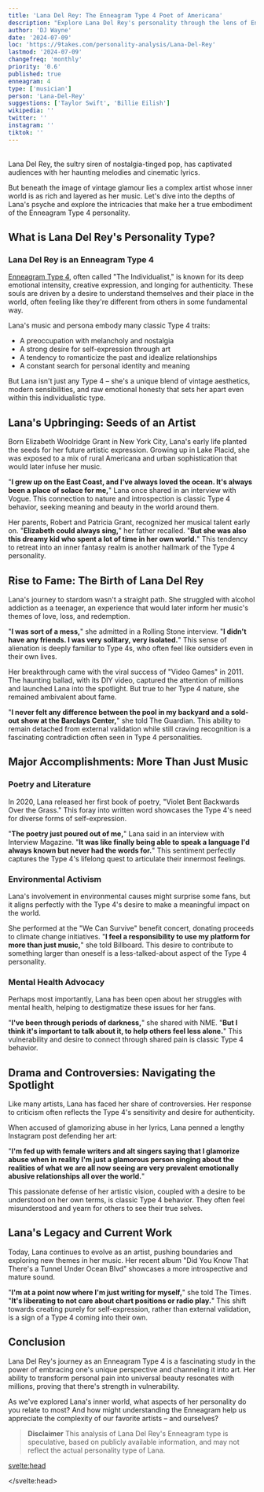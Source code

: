 ```yaml
---
title: 'Lana Del Rey: The Enneagram Type 4 Poet of Americana'
description: "Explore Lana Del Rey's personality through the lens of Enneagram Type 4. Discover her inner world of haunting melodies and vintage glamour."
author: 'DJ Wayne'
date: '2024-07-09'
loc: 'https://9takes.com/personality-analysis/Lana-Del-Rey'
lastmod: '2024-07-09'
changefreq: 'monthly'
priority: '0.6'
published: true
enneagram: 4
type: ['musician']
person: 'Lana-Del-Rey'
suggestions: ['Taylor Swift', 'Billie Eilish']
wikipedia: ''
twitter: ''
instagram: ''
tiktok: ''
---
```


<!-- // notes:  -->

<!-- https://www.youtube.com/shorts/bpO7DFOR-24 -->

<script>
	import  PopCard  from "$lib/components/atoms/PopCard.svelte";
  import BlogPurpose from '$lib/components/blog/BlogPurpose.svelte'
</script>

<div
	style="display: flex;
    justify-content: center;
    margin: 1rem 0;
	"
>
	<PopCard
		image={`/types/4s/${'Lana-Del-Rey'}.webp`}
		showIcon={false}
		enneagramType="4"
		displayText="Lana Del Rey"
		subtext=""
	/>
</div>

<p class="firstLetter">Lana Del Rey, the sultry siren of nostalgia-tinged pop, has captivated audiences with her haunting melodies and cinematic lyrics.</p>

But beneath the image of vintage glamour lies a complex artist whose inner world is as rich and layered as her music. Let's dive into the depths of Lana's psyche and explore the intricacies that make her a true embodiment of the Enneagram Type 4 personality.

## What is Lana Del Rey's Personality Type?

### Lana Del Rey is an Enneagram Type 4

[Enneagram Type 4](/enneagram-corner/enneagram-type-4), often called "The Individualist," is known for its deep emotional intensity, creative expression, and longing for authenticity. These souls are driven by a desire to understand themselves and their place in the world, often feeling like they're different from others in some fundamental way.

Lana's music and persona embody many classic Type 4 traits:

- A preoccupation with melancholy and nostalgia
- A strong desire for self-expression through art
- A tendency to romanticize the past and idealize relationships
- A constant search for personal identity and meaning

But Lana isn't just any Type 4 – she's a unique blend of vintage aesthetics, modern sensibilities, and raw emotional honesty that sets her apart even within this individualistic type.

## Lana's Upbringing: Seeds of an Artist

Born Elizabeth Woolridge Grant in New York City, Lana's early life planted the seeds for her future artistic expression. Growing up in Lake Placid, she was exposed to a mix of rural Americana and urban sophistication that would later infuse her music.

"**I grew up on the East Coast, and I've always loved the ocean. It's always been a place of solace for me,**" Lana once shared in an interview with Vogue. This connection to nature and introspection is classic Type 4 behavior, seeking meaning and beauty in the world around them.

Her parents, Robert and Patricia Grant, recognized her musical talent early on. "**Elizabeth could always sing,**" her father recalled. "**But she was also this dreamy kid who spent a lot of time in her own world.**" This tendency to retreat into an inner fantasy realm is another hallmark of the Type 4 personality.

## Rise to Fame: The Birth of Lana Del Rey

Lana's journey to stardom wasn't a straight path. She struggled with alcohol addiction as a teenager, an experience that would later inform her music's themes of love, loss, and redemption.

"**I was sort of a mess,**" she admitted in a Rolling Stone interview. "**I didn't have any friends. I was very solitary, very isolated.**" This sense of alienation is deeply familiar to Type 4s, who often feel like outsiders even in their own lives.

Her breakthrough came with the viral success of "Video Games" in 2011. The haunting ballad, with its DIY video, captured the attention of millions and launched Lana into the spotlight. But true to her Type 4 nature, she remained ambivalent about fame.

"**I never felt any difference between the pool in my backyard and a sold-out show at the Barclays Center,**" she told The Guardian. This ability to remain detached from external validation while still craving recognition is a fascinating contradiction often seen in Type 4 personalities.

## Major Accomplishments: More Than Just Music

### Poetry and Literature

In 2020, Lana released her first book of poetry, "Violet Bent Backwards Over the Grass." This foray into written word showcases the Type 4's need for diverse forms of self-expression.

"**The poetry just poured out of me,**" Lana said in an interview with Interview Magazine. "**It was like finally being able to speak a language I'd always known but never had the words for.**" This sentiment perfectly captures the Type 4's lifelong quest to articulate their innermost feelings.

### Environmental Activism

Lana's involvement in environmental causes might surprise some fans, but it aligns perfectly with the Type 4's desire to make a meaningful impact on the world.

She performed at the "We Can Survive" benefit concert, donating proceeds to climate change initiatives. "**I feel a responsibility to use my platform for more than just music,**" she told Billboard. This desire to contribute to something larger than oneself is a less-talked-about aspect of the Type 4 personality.

### Mental Health Advocacy

Perhaps most importantly, Lana has been open about her struggles with mental health, helping to destigmatize these issues for her fans.

"**I've been through periods of darkness,**" she shared with NME. "**But I think it's important to talk about it, to help others feel less alone.**" This vulnerability and desire to connect through shared pain is classic Type 4 behavior.

## Drama and Controversies: Navigating the Spotlight

Like many artists, Lana has faced her share of controversies. Her response to criticism often reflects the Type 4's sensitivity and desire for authenticity.

When accused of glamorizing abuse in her lyrics, Lana penned a lengthy Instagram post defending her art:

"**I'm fed up with female writers and alt singers saying that I glamorize abuse when in reality I'm just a glamorous person singing about the realities of what we are all now seeing are very prevalent emotionally abusive relationships all over the world.**"

This passionate defense of her artistic vision, coupled with a desire to be understood on her own terms, is classic Type 4 behavior. They often feel misunderstood and yearn for others to see their true selves.

<BlogPurpose/>

## Lana's Legacy and Current Work

Today, Lana continues to evolve as an artist, pushing boundaries and exploring new themes in her music. Her recent album "Did You Know That There's a Tunnel Under Ocean Blvd" showcases a more introspective and mature sound.

"**I'm at a point now where I'm just writing for myself,**" she told The Times. "**It's liberating to not care about chart positions or radio play.**" This shift towards creating purely for self-expression, rather than external validation, is a sign of a Type 4 coming into their own.

## Conclusion

Lana Del Rey's journey as an Enneagram Type 4 is a fascinating study in the power of embracing one's unique perspective and channeling it into art. Her ability to transform personal pain into universal beauty resonates with millions, proving that there's strength in vulnerability.

As we've explored Lana's inner world, what aspects of her personality do you relate to most? And how might understanding the Enneagram help us appreciate the complexity of our favorite artists – and ourselves?

> **Disclaimer** This analysis of Lana Del Rey's Enneagram type is speculative, based on publicly available information, and may not reflect the actual personality type of Lana.

<svelte:head>

<script type="application/ld+json">
{
  "@context": "http://schema.org",
  "@graph": [
    {
      "@type": "Article",
      "articleBody": "Lana Del Rey, the sultry siren of nostalgia-tinged pop, has captivated audiences with her haunting melodies and cinematic lyrics. But beneath the carefully crafted image of vintage glamour lies a complex artist whose inner world is as rich and layered as her music. This article explores Lana Del Rey's personality from the perspective of the Enneagram Type 4, delving into her upbringing, rise to fame, major accomplishments, and how she has navigated challenges and controversies.",
      "author": {
        "@type": "Person",
        "name": "DJ Wayne",
        "sameAs": ["https://www.instagram.com/djwayne3/", "https://www.youtube.com/@djwayne3", "https://www.linkedin.com/in/davidtwayne/", "https://twitter.com/djwayne3"]
      },
      "dateModified": "2024-07-09",
      "datePublished": "2024-07-09",
      "description": "This blog post examines Lana Del Rey's personality through the lens of the Enneagram Type 4, exploring her upbringing, rise to fame, major accomplishments, and how she has handled challenges and controversies.",
      "headline": "The Poet of Americana: Unveiling Lana Del Rey's Enneagram Type 4 Personality",
      "image": {
        "@type": "ImageObject",
        "height": 900,
        "url": "https://9takes.com/types/4s/Lana-Del-Rey.webp",
        "width": 900
      },
      "mainEntityOfPage": {
        "@id": "https://9takes.com/personality-analysis/Lana-Del-Rey",
        "@type": "WebPage"
      },
      "mentions": {
        "@type": "Person",
        "name": "Lana Del Rey",
        "sameAs": [
          "https://en.wikipedia.org/wiki/Lana_Del_Rey",
          "https://www.imdb.com/name/nm5577838/",
          "https://twitter.com/LanaDelRey"
        ]
      },
      "publisher": {
        "@type": "Organization",
        "sameAs": ["https://www.instagram.com/9takesdotcom/", "https://twitter.com/9takesdotcom"],
        "logo": {
          "@type": "ImageObject",
          "url": "https://9takes.com/brand/aero.png"
        },
        "name": "9takes"
      }
    },
    {
      "@type": "FAQPage",
      "mainEntity": [
        {
          "@type": "Question",
          "name": "What is Lana Del Rey's Enneagram type?",
          "acceptedAnswer": {
            "@type": "Answer",
            "text": "Lana Del Rey is an Enneagram Type 4, also known as The Individualist or The Romantic. Type 4s are characterized by their deep emotional intensity, creative expression, and longing for authenticity."
          }
        },
        {
          "@type": "Question",
          "name": "How did Lana Del Rey's upbringing shape her Enneagram Type 4 personality?",
          "acceptedAnswer": {
            "@type": "Answer",
            "text": "Growing up in Lake Placid, Lana was exposed to a mix of rural Americana and urban sophistication that would later infuse her music. This environment nurtured her introspective nature and connection to nature, both classic Type 4 traits."
          }
        },
        {
          "@type": "Question",
          "name": "What are some lesser-known facts about Lana Del Rey that reflect her Enneagram Type 4 traits?",
          "acceptedAnswer": {
            "@type": "Answer",
            "text": "Lana Del Rey is a trained metaphysical healer and has studied philosophy, focusing on metaphysics and 'God-science.' She's also a certified recreational pilot. These diverse interests reflect the Type 4's quest for deeper meaning and unique experiences."
          }
        },
        {
          "@type": "Question",
          "name": "How does Lana Del Rey approach her music career as an Enneagram Type 4?",
          "acceptedAnswer": {
            "@type": "Answer",
            "text": "As a Type 4, Lana approaches her music with deep emotional intensity and a focus on authenticity. Her lyrics often explore themes of melancholy, nostalgia, and idealized love, reflecting the Type 4's preoccupation with emotional depth and meaning."
          }
        },
        {
          "@type": "Question",
          "name": "How has Lana Del Rey handled controversies as an Enneagram Type 4?",
          "acceptedAnswer": {
            "@type": "Answer",
            "text": "When faced with controversy, such as accusations of glamorizing abuse in her lyrics, Lana responded with passionate defenses of her artistic vision. This reaction is typical of Type 4s, who deeply value being understood on their own terms and often feel misunderstood by others."
          }
        }
      ]
    }
  ]
}
</script>

</svelte:head>

<style lang="scss"></style>
